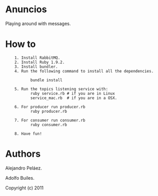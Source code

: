 Anuncios
========
Playing around with messages.

How to
======
        1. Install RabbitMQ.
        2. Install Ruby 1.9.2.
        3. Install bundler.
        4. Run the following command to install all the dependencies.

               bundle install

        5. Run the topics listening service with:
               ruby service.rb # if you are in Linux
               service_mac.rb  # if you are in a OSX.

        6. For producer run producer.rb
               ruby producer.rb

        7. For consumer run consumer.rb
               ruby consumer.rb

        8. Have fun!

Authors
=======
Alejandro Peláez.

Adolfo Builes.

Copyright (c) 2011